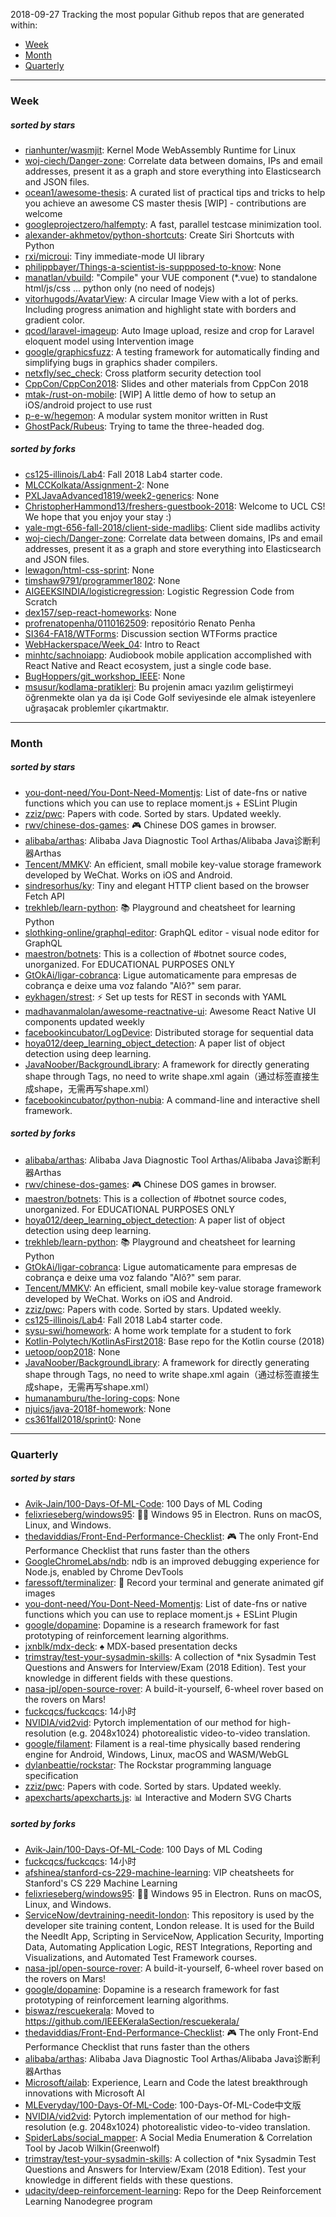 2018-09-27
Tracking the most popular Github repos that are generated within: 
* [Week](https://github.com/polebug/github_trending_spider/blob/master/2018-09-27.md#week)
* [Month](https://github.com/polebug/github_trending_spider/blob/master/2018-09-27.md#month)
* [Quarterly](https://github.com/polebug/github_trending_spider/blob/master/2018-09-27.md#quarterly)
--- 
### Week 
##### sorted by stars 
* [rianhunter/wasmjit](https://github.com/rianhunter/wasmjit): Kernel Mode WebAssembly Runtime for Linux
* [woj-ciech/Danger-zone](https://github.com/woj-ciech/Danger-zone): Correlate data between domains, IPs and email addresses, present it as a graph and store everything into Elasticsearch and JSON files.
* [ocean1/awesome-thesis](https://github.com/ocean1/awesome-thesis): A curated list of practical tips and tricks to help you achieve an awesome CS master thesis [WIP] - contributions are welcome
* [googleprojectzero/halfempty](https://github.com/googleprojectzero/halfempty): A fast, parallel testcase minimization tool.
* [alexander-akhmetov/python-shortcuts](https://github.com/alexander-akhmetov/python-shortcuts): Create Siri Shortcuts with Python
* [rxi/microui](https://github.com/rxi/microui): Tiny immediate-mode UI library
* [philippbayer/Things-a-scientist-is-suppposed-to-know](https://github.com/philippbayer/Things-a-scientist-is-suppposed-to-know): None
* [manatlan/vbuild](https://github.com/manatlan/vbuild): "Compile" your VUE component (*.vue) to standalone html/js/css ... python only (no need of nodejs)
* [vitorhugods/AvatarView](https://github.com/vitorhugods/AvatarView): A circular Image View with a lot of perks. Including progress animation and highlight state with borders and gradient color.
* [qcod/laravel-imageup](https://github.com/qcod/laravel-imageup): Auto Image upload, resize and crop for Laravel eloquent model using Intervention image
* [google/graphicsfuzz](https://github.com/google/graphicsfuzz): A testing framework for automatically finding and simplifying bugs in graphics shader compilers.
* [netxfly/sec_check](https://github.com/netxfly/sec_check): Cross platform security detection tool
* [CppCon/CppCon2018](https://github.com/CppCon/CppCon2018):  Slides and other materials from CppCon 2018
* [mtak-/rust-on-mobile](https://github.com/mtak-/rust-on-mobile): [WIP] A little demo of how to setup an iOS/android project to use rust
* [p-e-w/hegemon](https://github.com/p-e-w/hegemon): A modular system monitor written in Rust
* [GhostPack/Rubeus](https://github.com/GhostPack/Rubeus): Trying to tame the three-headed dog.
##### sorted by forks 
* [cs125-illinois/Lab4](https://github.com/cs125-illinois/Lab4): Fall 2018 Lab4 starter code.
* [MLCCKolkata/Assignment-2](https://github.com/MLCCKolkata/Assignment-2): None
* [PXLJavaAdvanced1819/week2-generics](https://github.com/PXLJavaAdvanced1819/week2-generics): None
* [ChristopherHammond13/freshers-guestbook-2018](https://github.com/ChristopherHammond13/freshers-guestbook-2018): Welcome to UCL CS! We hope that you enjoy your stay :)
* [yale-mgt-656-fall-2018/client-side-madlibs](https://github.com/yale-mgt-656-fall-2018/client-side-madlibs): Client side madlibs activity
* [woj-ciech/Danger-zone](https://github.com/woj-ciech/Danger-zone): Correlate data between domains, IPs and email addresses, present it as a graph and store everything into Elasticsearch and JSON files.
* [lewagon/html-css-sprint](https://github.com/lewagon/html-css-sprint): None
* [timshaw9791/programmer1802](https://github.com/timshaw9791/programmer1802): None
* [AIGEEKSINDIA/logisticregression](https://github.com/AIGEEKSINDIA/logisticregression): Logistic Regression Code from Scratch
* [dex157/sep-react-homeworks](https://github.com/dex157/sep-react-homeworks): None
* [profrenatopenha/0110162509](https://github.com/profrenatopenha/0110162509): repositório Renato Penha
* [SI364-FA18/WTForms](https://github.com/SI364-FA18/WTForms): Discussion section WTForms practice
* [WebHackerspace/Week_04](https://github.com/WebHackerspace/Week_04): Intro to React
* [minhtc/sachnoiapp](https://github.com/minhtc/sachnoiapp): Audiobook mobile application accomplished with React Native and React ecosystem, just a single code base.
* [BugHoppers/git_workshop_IEEE](https://github.com/BugHoppers/git_workshop_IEEE): None
* [msusur/kodlama-pratikleri](https://github.com/msusur/kodlama-pratikleri): Bu projenin amacı yazılım geliştirmeyi öğrenmekte olan ya da işi Code Golf seviyesinde ele almak isteyenlere uğraşacak problemler çıkartmaktır.
--- 
### Month 
##### sorted by stars 
* [you-dont-need/You-Dont-Need-Momentjs](https://github.com/you-dont-need/You-Dont-Need-Momentjs): List of date-fns or native functions which you can use to replace moment.js + ESLint Plugin 
* [zziz/pwc](https://github.com/zziz/pwc): Papers with code. Sorted by stars. Updated weekly. 
* [rwv/chinese-dos-games](https://github.com/rwv/chinese-dos-games): 🎮 Chinese DOS games in browser.
* [alibaba/arthas](https://github.com/alibaba/arthas): Alibaba Java Diagnostic Tool Arthas/Alibaba Java诊断利器Arthas
* [Tencent/MMKV](https://github.com/Tencent/MMKV): An efficient, small mobile key-value storage framework developed by WeChat. Works on iOS and Android.
* [sindresorhus/ky](https://github.com/sindresorhus/ky): Tiny and elegant HTTP client based on the browser Fetch API
* [trekhleb/learn-python](https://github.com/trekhleb/learn-python): 📚 Playground and cheatsheet for learning Python
* [slothking-online/graphql-editor](https://github.com/slothking-online/graphql-editor): GraphQL editor - visual node editor for GraphQL
* [maestron/botnets](https://github.com/maestron/botnets): This is a collection of #botnet source codes, unorganized. For EDUCATIONAL PURPOSES ONLY
* [GtOkAi/ligar-cobranca](https://github.com/GtOkAi/ligar-cobranca): Ligue automaticamente para empresas de cobrança e deixe uma voz falando "Alô?" sem parar.
* [eykhagen/strest](https://github.com/eykhagen/strest): ⚡️ Set up tests for REST in seconds with YAML
* [madhavanmalolan/awesome-reactnative-ui](https://github.com/madhavanmalolan/awesome-reactnative-ui): Awesome React Native UI components updated weekly
* [facebookincubator/LogDevice](https://github.com/facebookincubator/LogDevice): Distributed storage for sequential data
* [hoya012/deep_learning_object_detection](https://github.com/hoya012/deep_learning_object_detection): A paper list of object detection using deep learning.
* [JavaNoober/BackgroundLibrary](https://github.com/JavaNoober/BackgroundLibrary): A framework for directly generating shape through Tags, no need to write shape.xml again（通过标签直接生成shape，无需再写shape.xml）
* [facebookincubator/python-nubia](https://github.com/facebookincubator/python-nubia): A command-line and interactive shell framework.
##### sorted by forks 
* [alibaba/arthas](https://github.com/alibaba/arthas): Alibaba Java Diagnostic Tool Arthas/Alibaba Java诊断利器Arthas
* [rwv/chinese-dos-games](https://github.com/rwv/chinese-dos-games): 🎮 Chinese DOS games in browser.
* [maestron/botnets](https://github.com/maestron/botnets): This is a collection of #botnet source codes, unorganized. For EDUCATIONAL PURPOSES ONLY
* [hoya012/deep_learning_object_detection](https://github.com/hoya012/deep_learning_object_detection): A paper list of object detection using deep learning.
* [trekhleb/learn-python](https://github.com/trekhleb/learn-python): 📚 Playground and cheatsheet for learning Python
* [GtOkAi/ligar-cobranca](https://github.com/GtOkAi/ligar-cobranca): Ligue automaticamente para empresas de cobrança e deixe uma voz falando "Alô?" sem parar.
* [Tencent/MMKV](https://github.com/Tencent/MMKV): An efficient, small mobile key-value storage framework developed by WeChat. Works on iOS and Android.
* [zziz/pwc](https://github.com/zziz/pwc): Papers with code. Sorted by stars. Updated weekly. 
* [cs125-illinois/Lab4](https://github.com/cs125-illinois/Lab4): Fall 2018 Lab4 starter code.
* [sysu-swi/homework](https://github.com/sysu-swi/homework): A home work template for a student to fork 
* [Kotlin-Polytech/KotlinAsFirst2018](https://github.com/Kotlin-Polytech/KotlinAsFirst2018): Base repo for the Kotlin course (2018)
* [uetoop/oop2018](https://github.com/uetoop/oop2018): None
* [JavaNoober/BackgroundLibrary](https://github.com/JavaNoober/BackgroundLibrary): A framework for directly generating shape through Tags, no need to write shape.xml again（通过标签直接生成shape，无需再写shape.xml）
* [humanamburu/the-loring-cops](https://github.com/humanamburu/the-loring-cops): None
* [njuics/java-2018f-homework](https://github.com/njuics/java-2018f-homework): None
* [cs361fall2018/sprint0](https://github.com/cs361fall2018/sprint0): None
--- 
### Quarterly 
##### sorted by stars 
* [Avik-Jain/100-Days-Of-ML-Code](https://github.com/Avik-Jain/100-Days-Of-ML-Code): 100 Days of ML Coding
* [felixrieseberg/windows95](https://github.com/felixrieseberg/windows95): 💩🚀 Windows 95 in Electron. Runs on macOS, Linux, and Windows.
* [thedaviddias/Front-End-Performance-Checklist](https://github.com/thedaviddias/Front-End-Performance-Checklist): 🎮 The only Front-End Performance Checklist that runs faster than the others
* [GoogleChromeLabs/ndb](https://github.com/GoogleChromeLabs/ndb): ndb is an improved debugging experience for Node.js, enabled by Chrome DevTools
* [faressoft/terminalizer](https://github.com/faressoft/terminalizer): 🦄 Record your terminal and generate animated gif images
* [you-dont-need/You-Dont-Need-Momentjs](https://github.com/you-dont-need/You-Dont-Need-Momentjs): List of date-fns or native functions which you can use to replace moment.js + ESLint Plugin 
* [google/dopamine](https://github.com/google/dopamine): Dopamine is a research framework for fast prototyping of reinforcement learning algorithms. 
* [jxnblk/mdx-deck](https://github.com/jxnblk/mdx-deck): :spades: MDX-based presentation decks
* [trimstray/test-your-sysadmin-skills](https://github.com/trimstray/test-your-sysadmin-skills): A collection of *nix Sysadmin Test Questions and Answers for Interview/Exam (2018 Edition). Test your knowledge in different fields with these questions.
* [nasa-jpl/open-source-rover](https://github.com/nasa-jpl/open-source-rover): A build-it-yourself, 6-wheel rover based on the rovers on Mars!
* [fuckcqcs/fuckcqcs](https://github.com/fuckcqcs/fuckcqcs): 14小时
* [NVIDIA/vid2vid](https://github.com/NVIDIA/vid2vid): Pytorch implementation of our method for high-resolution (e.g. 2048x1024) photorealistic video-to-video translation.
* [google/filament](https://github.com/google/filament): Filament is a real-time physically based rendering engine for Android, Windows, Linux, macOS and WASM/WebGL
* [dylanbeattie/rockstar](https://github.com/dylanbeattie/rockstar): The Rockstar programming language specification
* [zziz/pwc](https://github.com/zziz/pwc): Papers with code. Sorted by stars. Updated weekly. 
* [apexcharts/apexcharts.js](https://github.com/apexcharts/apexcharts.js): 📊 Interactive and Modern SVG Charts
##### sorted by forks 
* [Avik-Jain/100-Days-Of-ML-Code](https://github.com/Avik-Jain/100-Days-Of-ML-Code): 100 Days of ML Coding
* [fuckcqcs/fuckcqcs](https://github.com/fuckcqcs/fuckcqcs): 14小时
* [afshinea/stanford-cs-229-machine-learning](https://github.com/afshinea/stanford-cs-229-machine-learning): VIP cheatsheets for Stanford's CS 229 Machine Learning
* [felixrieseberg/windows95](https://github.com/felixrieseberg/windows95): 💩🚀 Windows 95 in Electron. Runs on macOS, Linux, and Windows.
* [ServiceNow/devtraining-needit-london](https://github.com/ServiceNow/devtraining-needit-london): This repository is used by the developer site training content, London release. It is used for the Build the NeedIt App, Scripting in ServiceNow, Application Security, Importing Data, Automating Application Logic, REST Integrations, Reporting and Visualizations, and Automated Test Framework courses.
* [nasa-jpl/open-source-rover](https://github.com/nasa-jpl/open-source-rover): A build-it-yourself, 6-wheel rover based on the rovers on Mars!
* [google/dopamine](https://github.com/google/dopamine): Dopamine is a research framework for fast prototyping of reinforcement learning algorithms. 
* [biswaz/rescuekerala](https://github.com/biswaz/rescuekerala): Moved to https://github.com/IEEEKeralaSection/rescuekerala/
* [thedaviddias/Front-End-Performance-Checklist](https://github.com/thedaviddias/Front-End-Performance-Checklist): 🎮 The only Front-End Performance Checklist that runs faster than the others
* [alibaba/arthas](https://github.com/alibaba/arthas): Alibaba Java Diagnostic Tool Arthas/Alibaba Java诊断利器Arthas
* [Microsoft/ailab](https://github.com/Microsoft/ailab): Experience, Learn and Code the latest breakthrough innovations with Microsoft AI
* [MLEveryday/100-Days-Of-ML-Code](https://github.com/MLEveryday/100-Days-Of-ML-Code): 100-Days-Of-ML-Code中文版
* [NVIDIA/vid2vid](https://github.com/NVIDIA/vid2vid): Pytorch implementation of our method for high-resolution (e.g. 2048x1024) photorealistic video-to-video translation.
* [SpiderLabs/social_mapper](https://github.com/SpiderLabs/social_mapper): A Social Media Enumeration & Correlation Tool by Jacob Wilkin(Greenwolf)
* [trimstray/test-your-sysadmin-skills](https://github.com/trimstray/test-your-sysadmin-skills): A collection of *nix Sysadmin Test Questions and Answers for Interview/Exam (2018 Edition). Test your knowledge in different fields with these questions.
* [udacity/deep-reinforcement-learning](https://github.com/udacity/deep-reinforcement-learning): Repo for the Deep Reinforcement Learning Nanodegree program
